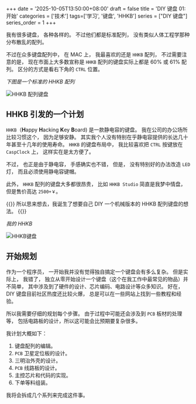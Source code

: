 +++
date = '2025-10-05T13:50:00+08:00'
draft = false
title = 'DIY 键盘 01: 开始'
categories = ['技术']
tags=['学习', '键盘', 'HHKB']
series = ["DIY 键盘"]
series_order = 1
+++

我有很多键盘，
各种各样的。
不过他们都是标准配列，
没有类似人体工程学那种分布散乱的配列。

不过在众多键盘配列中，
在 MAC 上，
我最喜欢的还是 `HHKB` 配列，
不过需要注意的是，
现在市面上大多数宣称是 `HHKB` 配列的键盘实际上都是 60% 或 61% 配列。
区分的方式是看右下角的 `CTRL` 位置。

*下图是一个标准的 HHKB 配列*

![HHKB 配列键盘](/learn/img/ln/key_board/diy_my_first_keyboard/01_plan/hhkb_key_format.png)

## HHKB 引发的一个计划

`HHKB`（**H**appy **H**acking **K**ey **B**oard) 是一款静电容的键盘。
我在公司的办公场所比较习惯这个，
因为足够安静。
其实我个人没有特别在乎静电容提供的长达几十年甚至十几年的使用寿命。
`HHKB` 的键盘布局中，
我比较喜欢把 `CTRL` 按键放在 `CaspClock` 上，
这样实在是太方便了。

不过，
也正是由于静电容，
手感确实也不错，
但是，
没有特别好的办法改造 `LED` 灯，
而且必须使用静电容键帽。

此外，
`HHKB` 配列的键盘大多都很昂贵，
比如 `HHKB Studio` 简直是我梦中情盘，
但是售价高达 `2500+￥`。

{{<lead>}}
所以思来想去，我诞生了想要自己 DIY 一个机械版本的 HHKB 配列键盘的想法。
{{</lead>}}

*我的 HHKB*

![HHKB键盘](/learn/img/ln/key_board/diy_my_first_keyboard/01_plan/my_hhkb.png)

## 开始规划

作为一个程序员，
一开始我并没有觉得独自搞定一个键盘会有多么复杂。
但是实际上，
我错了，
独立从零开始设计一个键盘（这个在我工作中最常见的物品）并不简单，
其中涉及到了硬件的设计、芯片编码、电路设计等众多知识。
好在，
DIY 键盘目前社区热度还比较火爆，
总是可以在一些网站上找到一些教程和经验。

所以我需要仔细的规划每个步骤。
由于过程中可能还会涉及到 `PCB` 板材的处理等，
包括电路板的设计，所以这可能会比预期要复杂很多。

我计划大概如下：

1. 键盘配列的编辑。
2. `PCB` 卫星定位板的设计。
3. 三明治外壳的设计。
4. `PCB` 线路板的设计。
5. 主控芯片和代码的实现。
6. 下单等料组装。

我将会拆成几个系列来完成这件事。
